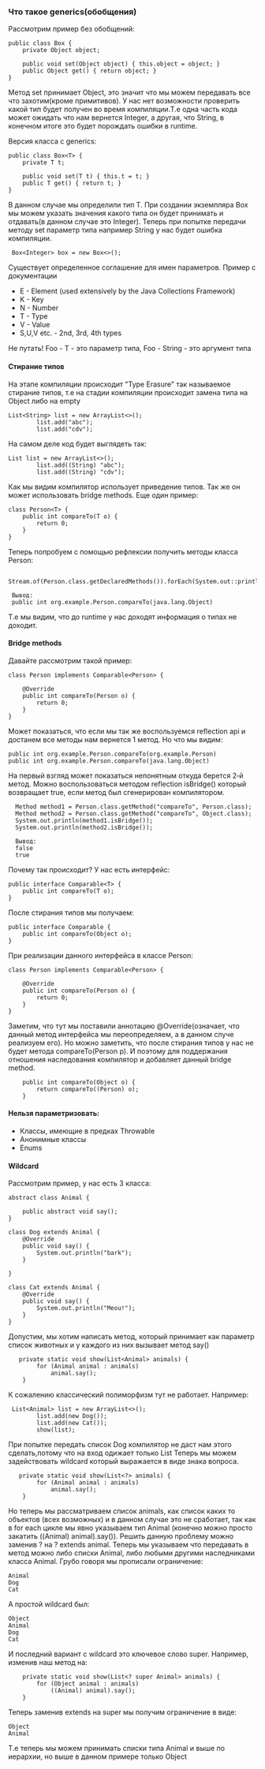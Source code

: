 ### Что такое generics(обобщения)

Рассмотрим пример без обобщений:

~~~
public class Box {
    private Object object;

    public void set(Object object) { this.object = object; }
    public Object get() { return object; }
}
~~~

Метод set принимает Object, это значит что мы можем передавать все что захотим(кроме примитивов). У нас
нет возможности проверить какой тип будет получен во время компиляции.Т.е одна часть кода может ожидать что нам вернется
Integer, а
другая, что String, в конечном итоге это будет порождать ошибки в runtime.

Версия класса с generics:

~~~
public class Box<T> {
    private T t;

    public void set(T t) { this.t = t; }
    public T get() { return t; }
}
~~~

В данном случае мы определили тип T. При создании экземпляра Box мы можем указать значения какого типа он
будет принимать и отдавать(в данном случае это Integer). Теперь при попытке передачи методу set параметр
типа например String у нас будет ошибка компиляции.

~~~
 Box<Integer> box = new Box<>();
~~~

Существует определенное соглашение для имен параметров. Пример с документации

* E - Element (used extensively by the Java Collections Framework)
* K - Key
* N - Number
* T - Type
* V - Value
* S,U,V etc. - 2nd, 3rd, 4th types

Не путать! Foo<T> - T - это параметр типа, Foo<String> - String - это аргумент типа

#### Стирание типов

На этапе компиляции происходит "Type Erasure" так называемое стирание типов, т.е на стадии компиляции
происходит замена типа на Object либо на empty

~~~
List<String> list = new ArrayList<>();
        list.add("abc");
        list.add("cdv");
~~~

На самом деле код будет выглядеть так:

~~~
List list = new ArrayList<>();
        list.add((String) "abc");
        list.add((String) "cdv");
~~~

Как мы видим компилятор использует приведение типов. Так же он может использовать bridge methods.
Еще один пример:

~~~
class Person<T> {
    public int compareTo(T o) {
        return 0;
    }
}
~~~

Теперь попробуем с помощью рефлексии получить методы класса Person:

~~~
 Stream.of(Person.class.getDeclaredMethods()).forEach(System.out::println);
 
 Вывод:
 public int org.example.Person.compareTo(java.lang.Object)
~~~

Т.е мы видим, что до runtime у нас доходят информация о типах не доходит.

#### Bridge methods

Давайте рассмотрим такой пример:

~~~
class Person implements Comparable<Person> {

    @Override
    public int compareTo(Person o) {
        return 0;
    }
}
~~~

Может показаться, что если мы так же воспользуемся reflection api и достанем все методы нам вернется 1 метод.
Но что мы видим:

~~~
public int org.example.Person.compareTo(org.example.Person)
public int org.example.Person.compareTo(java.lang.Object)
~~~

На первый взгляд может показаться непонятным откуда берется 2‑й метод. Можно воспользоваться методом reflection
isBridge() который возвращает true, если метод был сгенерирован компилятором.

~~~
  Method method1 = Person.class.getMethod("compareTo", Person.class);
  Method method2 = Person.class.getMethod("compareTo", Object.class);
  System.out.println(method1.isBridge());
  System.out.println(method2.isBridge());
  
  Вывод:
  false
  true
~~~

Почему так происходит?
У нас есть интерфейс:

~~~
public interface Comparable<T> {
    public int compareTo(T o);
}
~~~

После стирания типов мы получаем:

~~~
public interface Comparable {
    public int compareTo(Object o);
}
~~~

При реализации данного интерфейса в классе Person:

~~~
class Person implements Comparable<Person> {

    @Override
    public int compareTo(Person o) {
        return 0;
    }
}
~~~

Заметим, что тут мы поставили аннотацию @Override(означает, что данный метод интерфейса мы переопределяем, а в данном
случе реализуем его). Но можно заметить, что после стирания типов у нас не будет метода compareTo(Person p).
И поэтому для поддержания отношения наследования компилятор и добавляет данный bridge method.

~~~
    public int compareTo(Object o) {
        return compareTo((Person) o);
    }
~~~

#### Нельзя параметризовать:

* Классы, имеющие в предках Throwable
* Анонимные классы
* Enums

#### Wildcard

Рассмотрим пример, у нас есть 3 класса:

~~~
abstract class Animal {

    public abstract void say();
}

class Dog extends Animal {
    @Override
    public void say() {
        System.out.println("bark");
    }

}

class Cat extends Animal {
    @Override
    public void say() {
        System.out.println("Meou!");
    }
}
~~~

Допустим, мы хотим написать метод, который принимает как параметр список животных и у каждого из них вызывает
метод say()

~~~
   private static void show(List<Animal> animals) {
        for (Animal animal : animals)
            animal.say();
    }
~~~

К сожалению классический полиморфизм тут не работает. Например:

~~~
 List<Animal> list = new ArrayList<>();
        list.add(new Dog());
        list.add(new Cat());
        show(list);
~~~

При попытке передать список Dog компилятор не даст нам этого сделать,потому что на вход одижает только List<Animal>
Теперь мы можем задействовать wildcard который выражается в виде знака вопроса.

~~~
   private static void show(List<?> animals) {
        for (Animal animal : animals)
            animal.say();
    }
~~~

Но теперь мы рассматриваем список animals, как список каких то объектов (всех возможных) и в данном случае это не сработает,
так как в for each цикле мы явно указываем тип Animal (конечно можно просто закатить ((Animal) animal).say()). Решить данную проблему можно заменив ? на ? extends
animal. Теперь мы указываем что передавать в метод можно либо списки Animal, либо любыми другими наследниками
класса Animal. Грубо говоря мы прописали ограничение:

~~~
Animal
Dog
Cat
~~~

А простой wildcard был:

~~~
Object
Animal
Dog
Cat
~~~

И последний вариант с wildcard это ключевое слово super. Например, изменив наш метод на:
~~~
    private static void show(List<? super Animal> animals) {
        for (Object animal : animals)
            ((Animal) animal).say();
    }
~~~
Теперь заменив extends на super мы получим ограничение в виде:
~~~
Object
Animal
~~~

Т.е теперь мы можем принимать списки типа Animal и выше по иерархии, но выше в данном примере только Object
